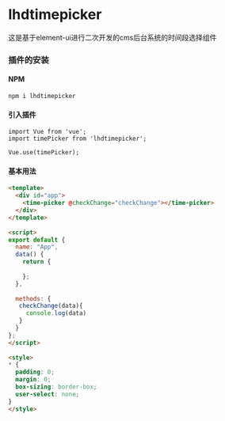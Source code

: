 # lhdtimepicker
这是基于element-ui进行二次开发的cms后台系统的时间段选择组件

### 插件的安装
#### NPM 
```
npm i lhdtimepicker
```
#### 引入插件
```
import Vue from 'vue';
import timePicker from 'lhdtimepicker';

Vue.use(timePicker);
```

#### 基本用法  
```html
<template>
  <div id="app">
    <time-picker @checkChange="checkChange"></time-picker>
  </div>
</template>
 
<script>
export default {
  name: "App",
  data() {
    return {
     
    };
  },
 
  methods: {
   checkChange(data){
     console.log(data)
   }
  }
};
</script> 
 
<style>
* {
  padding: 0;
  margin: 0;
  box-sizing: border-box;
  user-select: none;
}
</style> 

```


